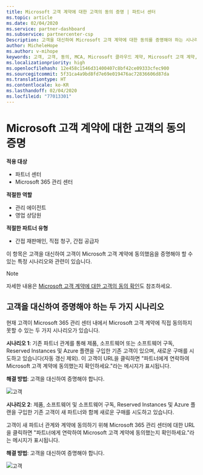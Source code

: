 ```yaml
---
title: Microsoft 고객 계약에 대한 고객의 동의 증명 | 파트너 센터
ms.topic: article
ms.date: 02/04/2020
ms.service: partner-dashboard
ms.subservice: partnercenter-csp
Description: 고객을 대신하여 Microsoft 고객 계약에 대한 동의를 증명해야 하는 시나리오에 대해 알아봅니다.
author: MicheleHope
ms.author: v-mihope
keywords: 고객, 고객, 동의, MCA, Microsoft 클라우드 계약, Microsoft 고객 계약, 고객 계약 템플릿, 동의 증명
ms.localizationpriority: high
ms.openlocfilehash: 12e458c1546d31400407c8bf42ce09333cfec900
ms.sourcegitcommit: 5f31ca4a9bd8fd7e69e019476ac72836606d87da
ms.translationtype: HT
ms.contentlocale: ko-KR
ms.lasthandoff: 02/04/2020
ms.locfileid: "77013301"
---
```

# <a name="attest-customer-acceptance-of-the-microsoft-customer-agreement"></a>Microsoft 고객 계약에 대한 고객의 동의 증명

**적용 대상**

- 파트너 센터
- Microsoft 365 관리 센터

**적절한 역할**

- 관리 에이전트
- 영업 상담원

**적절한 파트너 유형**

- 간접 재판매인, 직접 청구, 간접 공급자

이 항목은 고객을 대신하여 고객이 Microsoft 고객 계약에 동의했음을 증명해야 할 수 있는 특정 시나리오와 관련이 있습니다.

>[!NOTE]
>자세한 내용은 [Microsoft 고객 계약에 대한 고객의 동의 확인](confirm-customer-agreement.md)도 참조하세요.

## <a name="two-scenarios-where-you-need-to-attest-on-behalf-of-your-customer"></a>고객을 대신하여 증명해야 하는 두 가지 시나리오

현재 고객이 Microsoft 365 관리 센터 내에서 Microsoft 고객 계약에 직접 동의하지 못할 수 있는 두 가지 시나리오가 있습니다.

**시나리오 1**: 기존 파트너 관계를 통해 제품, 소프트웨어 또는 소프트웨어 구독, Reserved Instances 및 Azure 플랜을 구입한 기존 고객이 있으며, 새로운 구매를 시도하고 있습니다(자동 갱신 제외). 이 고객이 URL을 클릭하면 "파트너에게 연락하여 Microsoft 고객 계약에 동의했는지 확인하세요."라는 메시지가 표시됩니다.  

**해결 방법**: 고객을 대신하여 증명해야 합니다.

![고객](images/mca/accept-scenario-1.png)

**시나리오 2**: 제품, 소프트웨어 및 소프트웨어 구독, Reserved Instances 및 Azure 플랜을 구입한 기존 고객이 새 파트너와 함께 새로운 구매를 시도하고 있습니다. 

고객이 새 파트너 관계와 계약에 동의하기 위해 Microsoft 365 관리 센터에 대한 URL을 클릭하면 "파트너에게 연락하여 Microsoft 고객 계약에 동의했는지 확인하세요."라는 메시지가 표시됩니다.  

**해결 방법**: 고객을 대신하여 증명해야 합니다.  

![고객](images/mca/accept-scenario-2.png)